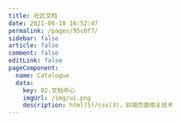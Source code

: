 ```yaml
---
title: 社区文档
date: 2021-06-10 16:52:47
permalink: /pages/95c0f7/
sidebar: false
article: false
comment: false
editLink: false
pageComponent: 
  name: Catalogue
  data: 
    key: 02.文档中心
    imgUrl: /img/ui.png
    description: html(5)/css(3)，前端页面相关技术
---
```

